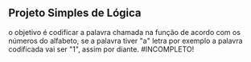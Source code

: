 ## Projeto Simples de Lógica
o objetivo é codificar a palavra chamada na função de acordo com os números do alfabeto,
se a palavra tiver "a" letra por exemplo a palavra codificada vai ser "1", assim por diante.
#INCOMPLETO!
